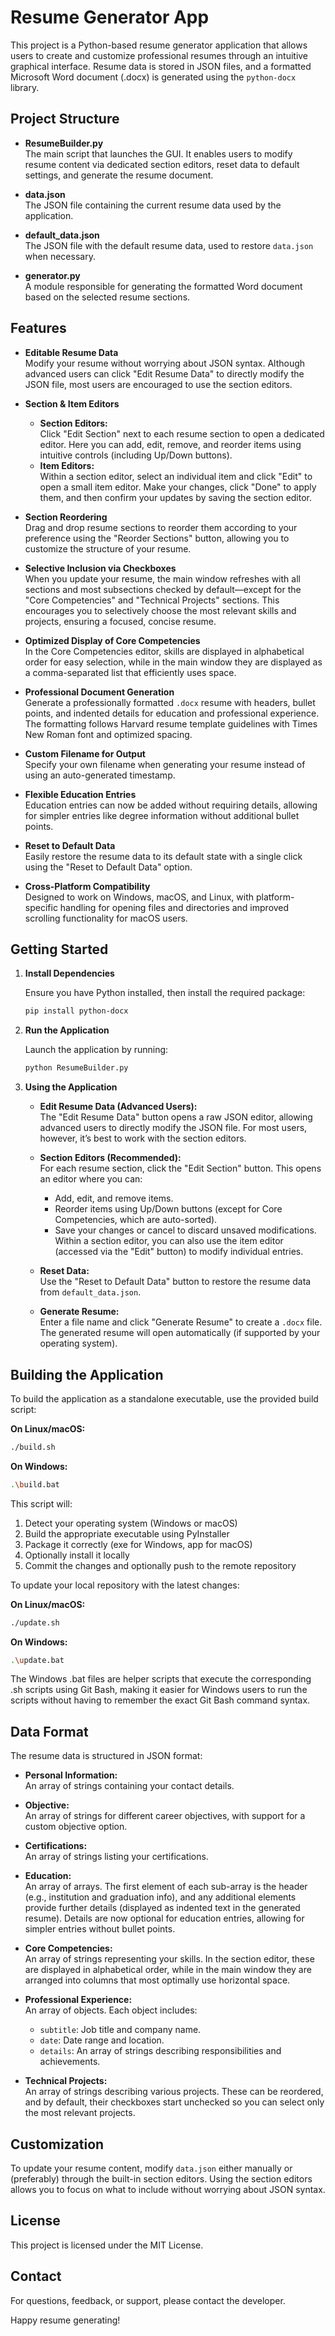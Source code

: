 # Resume Generator App

This project is a Python-based resume generator application that allows users to create and customize professional resumes through an intuitive graphical interface. Resume data is stored in JSON files, and a formatted Microsoft Word document (.docx) is generated using the `python-docx` library.

## Project Structure

- **ResumeBuilder.py**  
  The main script that launches the GUI. It enables users to modify resume content via dedicated section editors, reset data to default settings, and generate the resume document.
  
- **data.json**  
  The JSON file containing the current resume data used by the application.
  
- **default_data.json**  
  The JSON file with the default resume data, used to restore `data.json` when necessary.
  
- **generator.py**  
  A module responsible for generating the formatted Word document based on the selected resume sections.

## Features

- **Editable Resume Data**  
  Modify your resume without worrying about JSON syntax. Although advanced users can click "Edit Resume Data" to directly modify the JSON file, most users are encouraged to use the section editors.

- **Section & Item Editors**  
  - **Section Editors:**  
    Click "Edit Section" next to each resume section to open a dedicated editor. Here you can add, edit, remove, and reorder items using intuitive controls (including Up/Down buttons).
  - **Item Editors:**  
    Within a section editor, select an individual item and click "Edit" to open a small item editor. Make your changes, click "Done" to apply them, and then confirm your updates by saving the section editor.

- **Section Reordering**  
  Drag and drop resume sections to reorder them according to your preference using the "Reorder Sections" button, allowing you to customize the structure of your resume.

- **Selective Inclusion via Checkboxes**  
  When you update your resume, the main window refreshes with all sections and most subsections checked by default—except for the "Core Competencies" and "Technical Projects" sections. This encourages you to selectively choose the most relevant skills and projects, ensuring a focused, concise resume.

- **Optimized Display of Core Competencies**  
  In the Core Competencies editor, skills are displayed in alphabetical order for easy selection, while in the main window they are displayed as a comma-separated list that efficiently uses space.

- **Professional Document Generation**  
  Generate a professionally formatted `.docx` resume with headers, bullet points, and indented details for education and professional experience. The formatting follows Harvard resume template guidelines with Times New Roman font and optimized spacing.

- **Custom Filename for Output**  
  Specify your own filename when generating your resume instead of using an auto-generated timestamp.

- **Flexible Education Entries**  
  Education entries can now be added without requiring details, allowing for simpler entries like degree information without additional bullet points.

- **Reset to Default Data**  
  Easily restore the resume data to its default state with a single click using the "Reset to Default Data" option.

- **Cross-Platform Compatibility**  
  Designed to work on Windows, macOS, and Linux, with platform-specific handling for opening files and directories and improved scrolling functionality for macOS users.

## Getting Started

1. **Install Dependencies**

   Ensure you have Python installed, then install the required package:

   ```bash
   pip install python-docx
   ```

2. **Run the Application**

   Launch the application by running:

   ```bash
   python ResumeBuilder.py
   ```

3. **Using the Application**

   - **Edit Resume Data (Advanced Users):**  
     The "Edit Resume Data" button opens a raw JSON editor, allowing advanced users to directly modify the JSON file. For most users, however, it’s best to work with the section editors.

   - **Section Editors (Recommended):**  
     For each resume section, click the "Edit Section" button. This opens an editor where you can:
       - Add, edit, and remove items.
       - Reorder items using Up/Down buttons (except for Core Competencies, which are auto-sorted).
       - Save your changes or cancel to discard unsaved modifications.
     Within a section editor, you can also use the item editor (accessed via the "Edit" button) to modify individual entries.

   - **Reset Data:**  
     Use the "Reset to Default Data" button to restore the resume data from `default_data.json`.

   - **Generate Resume:**  
     Enter a file name and click "Generate Resume" to create a `.docx` file. The generated resume will open automatically (if supported by your operating system).

## Building the Application

To build the application as a standalone executable, use the provided build script:

**On Linux/macOS:**
```bash
./build.sh
```

**On Windows:**
```bash
.\build.bat
```

This script will:
1. Detect your operating system (Windows or macOS)
2. Build the appropriate executable using PyInstaller
3. Package it correctly (exe for Windows, app for macOS)
4. Optionally install it locally
5. Commit the changes and optionally push to the remote repository

To update your local repository with the latest changes:

**On Linux/macOS:**
```bash
./update.sh
```

**On Windows:**
```bash
.\update.bat
```

The Windows .bat files are helper scripts that execute the corresponding .sh scripts using Git Bash, making it easier for Windows users to run the scripts without having to remember the exact Git Bash command syntax.

## Data Format

The resume data is structured in JSON format:

- **Personal Information:**  
  An array of strings containing your contact details.
  
- **Objective:**  
  An array of strings for different career objectives, with support for a custom objective option.
  
- **Certifications:**  
  An array of strings listing your certifications.
  
- **Education:**  
  An array of arrays. The first element of each sub-array is the header (e.g., institution and graduation info), and any additional elements provide further details (displayed as indented text in the generated resume). Details are now optional for education entries, allowing for simpler entries without bullet points.
  
- **Core Competencies:**  
  An array of strings representing your skills. In the section editor, these are displayed in alphabetical order, while in the main window they are arranged into columns that most optimally use horizontal space.
  
- **Professional Experience:**  
  An array of objects. Each object includes:
  - `subtitle`: Job title and company name.
  - `date`: Date range and location.
  - `details`: An array of strings describing responsibilities and achievements.
  
- **Technical Projects:**  
  An array of strings describing various projects. These can be reordered, and by default, their checkboxes start unchecked so you can select only the most relevant projects.

## Customization

To update your resume content, modify `data.json` either manually or (preferably) through the built-in section editors. Using the section editors allows you to focus on what to include without worrying about JSON syntax.

## License

This project is licensed under the MIT License.

## Contact

For questions, feedback, or support, please contact the developer.

Happy resume generating!
